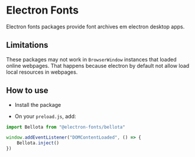 # Electron Fonts

Electron fonts packages provide font archives em electron desktop apps.

## Limitations

These packages may not work in `BrowserWindow` instances that loaded online webpages. That happens because electron by default not allow load local resources in webpages.

## How to use

* Install the package

* On your `preload.js`, add:

```ts
import Bellota from "@electron-fonts/bellota"

window.addEventListener("DOMContentLoaded", () => {
    Bellota.inject()
})
```